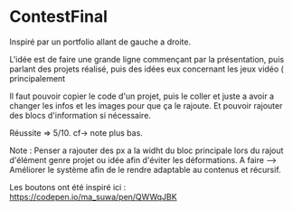 # ContestFinal

Inspiré par un portfolio allant de gauche a droite.

L'idée est de faire une grande ligne commençant par la présentation, puis parlant des projets réalisé, puis des idées eux concernant les jeux vidéo ( principalement 

Il faut pouvoir copier le code d'un projet, puis le coller et juste a avoir a changer les infos et les images pour que ça le rajoute.
Et pouvoir rajouter des blocs d'information si nécessaire.

Réussite => 5/10. cf-> note plus bas.

Note : Penser a rajouter des px a la widht du bloc principale lors du rajout d'élément genre projet ou idée afin d'éviter les déformations.
A faire --> Améliorer le système afin de le rendre adaptable au contenus et récursif.

Les boutons ont été inspiré ici :
https://codepen.io/ma_suwa/pen/QWWqJBK